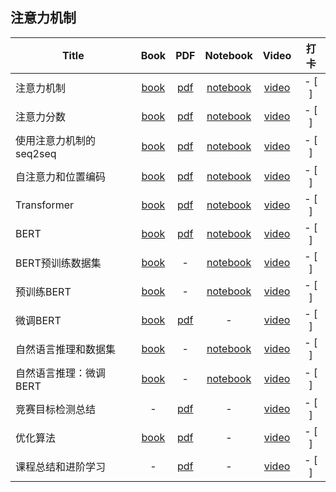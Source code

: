 ## 注意力机制
| Title | Book | PDF | Notebook | Video | 打卡 |
| --- | :---: | :---: | :---: | :---: | :---: |
| 注意力机制 | [book](https://zh-v2.d2l.ai/chapter_attention-mechanisms/nadaraya-waston.html) |[pdf](https://courses.d2l.ai/zh-v2/assets/pdfs/part-4_1.pdf) |[notebook](https://courses.d2l.ai/zh-v2/assets/notebooks/chapter_attention-mechanisms/nadaraya-waston.slides.html) |[video](https://www.bilibili.com/video/BV1264y1i7R1/) | - [ ] |
| 注意力分数 | [book](https://zh-v2.d2l.ai/chapter_attention-mechanisms/attention-scoring-functions.html) |[pdf](https://courses.d2l.ai/zh-v2/assets/pdfs/part-4_2.pdf) |[notebook](https://courses.d2l.ai/zh-v2/assets/notebooks/chapter_attention-mechanisms/attention-scoring-functions.slides.html) |[video](https://www.bilibili.com/video/BV1Tb4y167rb/) | - [ ] |
| 使用注意力机制的seq2seq | [book](https://zh-v2.d2l.ai/chapter_attention-mechanisms/bahdanau-attention.html) |[pdf](https://courses.d2l.ai/zh-v2/assets/pdfs/part-4_3.pdf) |[notebook](https://courses.d2l.ai/zh-v2/assets/notebooks/chapter_attention-mechanisms/bahdanau-attention.slides.html) |[video](https://www.bilibili.com/video/BV1v44y1C7Tg/) | - [ ] |
| 自注意力和位置编码 | [book](https://zh-v2.d2l.ai/chapter_attention-mechanisms/self-attention-and-positional-encoding.html) |[pdf](https://courses.d2l.ai/zh-v2/assets/pdfs/part-4_4.pdf) |[notebook](https://courses.d2l.ai/zh-v2/assets/notebooks/chapter_attention-mechanisms/self-attention-and-positional-encoding.slides.html) |[video](https://www.bilibili.com/video/BV19o4y1m7mo/) | - [ ] |
| Transformer | [book](https://zh-v2.d2l.ai/chapter_attention-mechanisms/transformer.html) |[pdf](https://courses.d2l.ai/zh-v2/assets/pdfs/part-4_5.pdf) |[notebook](https://courses.d2l.ai/zh-v2/assets/notebooks/chapter_attention-mechanisms/transformer.slides.html) |[video](https://www.bilibili.com/video/BV1Kq4y1H7FL/) | - [ ] |
| BERT | [book](https://zh-v2.d2l.ai/chapter_natural-language-processing-pretraining/bert.html) |[pdf](https://courses.d2l.ai/zh-v2/assets/pdfs/part-4_6.pdf) |[notebook](https://courses.d2l.ai/zh-v2/assets/notebooks/chapter_natural-language-processing-pretraining/bert.slides.html) |[video](https://www.bilibili.com/video/BV1yU4y1E7Ns/) | - [ ] |
| BERT预训练数据集 | [book](https://zh-v2.d2l.ai/chapter_natural-language-processing-pretraining/bert-dataset.html) |- |[notebook](https://courses.d2l.ai/zh-v2/assets/notebooks/chapter_natural-language-processing-pretraining/bert-dataset.slides.html) |[video](https://www.bilibili.com/video/BV1yU4y1E7Ns?p=2) | - [ ] |
| 预训练BERT | [book](https://zh-v2.d2l.ai/chapter_natural-language-processing-pretraining/bert-pretraining.html) |- |[notebook](https://courses.d2l.ai/zh-v2/assets/notebooks/chapter_natural-language-processing-pretraining/bert-pretraining.slides.html) |[video](https://www.bilibili.com/video/BV1yU4y1E7Ns?p=3) | - [ ] |
| 微调BERT | [book](https://zh-v2.d2l.ai/chapter_natural-language-processing-applications/finetuning-bert.html) |[pdf](https://courses.d2l.ai/zh-v2/assets/pdfs/part-4_7.pdf) |- |[video](https://www.bilibili.com/video/BV15L4y1v7ts) | - [ ] |
| 自然语言推理和数据集 | [book](https://zh-v2.d2l.ai/chapter_natural-language-processing-applications/natural-language-inference-and-dataset.html) |- |[notebook](https://courses.d2l.ai/zh-v2/assets/notebooks/chapter_natural-language-processing-applications/natural-language-inference-and-dataset.slides.html) |[video](https://www.bilibili.com/video/BV15L4y1v7ts?p=2) | - [ ] |
| 自然语言推理：微调BERT | [book](https://zh-v2.d2l.ai/chapter_natural-language-processing-applications/natural-language-inference-bert.html) |- |[notebook](https://courses.d2l.ai/zh-v2/assets/notebooks/chapter_natural-language-processing-applications/natural-language-inference-bert.slides.html) |[video](https://www.bilibili.com/video/BV15L4y1v7ts?p=3) | - [ ] |
| 竞赛目标检测总结 | - |[pdf](https://courses.d2l.ai/zh-v2/assets/pdfs/part-4_1.pdf) |- |[video](https://www.bilibili.com/video/BV13b4y1m7y8) | - [ ] |
| 优化算法 | [book](https://zh-v2.d2l.ai/chapter_optimization/index.html) |[pdf](https://courses.d2l.ai/zh-v2/assets/pdfs/part-4_2.pdf) |- |[video](https://www.bilibili.com/video/BV1bP4y1p7Gq) | - [ ] |
| 课程总结和进阶学习 | - |[pdf](https://courses.d2l.ai/zh-v2/assets/pdfs/part-4_3.pdf) |- |[video](https://www.bilibili.com/video/BV1AL4y1Y7gu) | - [ ] |
